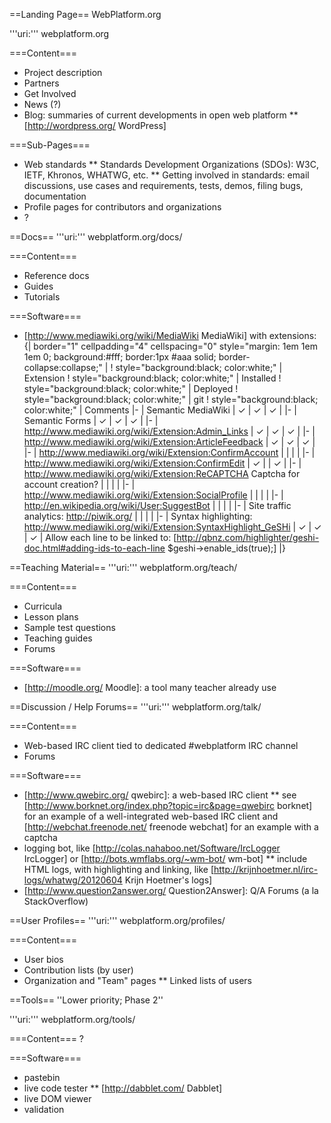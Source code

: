 ==Landing Page==
WebPlatform.org

'''uri:''' webplatform.org

===Content===
* Project description
* Partners
* Get Involved
* News (?)
* Blog: summaries of current developments in open web platform
** [http://wordpress.org/ WordPress]

===Sub-Pages===
* Web standards
** Standards Development Organizations (SDOs): W3C, IETF, Khronos, WHATWG, etc.
** Getting involved in standards: email discussions, use cases and requirements, tests, demos, filing bugs, documentation
* Profile pages for contributors and organizations
* ?

==Docs==
'''uri:''' webplatform.org/docs/

===Content===
* Reference docs 
* Guides
* Tutorials

===Software===
* [http://www.mediawiki.org/wiki/MediaWiki MediaWiki] with extensions:
{| border="1" cellpadding="4" cellspacing="0" style="margin: 1em 1em 1em 0; background:#fff; border:1px #aaa solid; border-collapse:collapse;" |
! style="background:black; color:white;" | Extension
! style="background:black; color:white;" | Installed
! style="background:black; color:white;" | Deployed
! style="background:black; color:white;" | git
! style="background:black; color:white;" | Comments
|-
| Semantic MediaWiki
| ✓ 
| ✓ 
| ✓ 
|
|-
| Semantic Forms 
| ✓ 
| ✓ 
| ✓ 
|
|- 
| http://www.mediawiki.org/wiki/Extension:Admin_Links 
| ✓ 
| ✓ 
| ✓ 
| 
|- 
| http://www.mediawiki.org/wiki/Extension:ArticleFeedback 
| ✓ 
| ✓ 
| ✓ 
|
|- 
| http://www.mediawiki.org/wiki/Extension:ConfirmAccount 
| 
| 
| 
|
|- 
| http://www.mediawiki.org/wiki/Extension:ConfirmEdit 
| ✓ 
| 
| ✓ 
|
|- 
| http://www.mediawiki.org/wiki/Extension:ReCAPTCHA Captcha for account creation? 
| 
| 
| 
|
|- 
| http://www.mediawiki.org/wiki/Extension:SocialProfile 
| 
| 
| 
|
|- 
| http://en.wikipedia.org/wiki/User:SuggestBot 
| 
| 
| 
|
|- 
| Site traffic analytics: http://piwik.org/ 
| 
| 
| 
|
|- 
| Syntax highlighting: http://www.mediawiki.org/wiki/Extension:SyntaxHighlight_GeSHi 
| ✓ 
| ✓ 
| ✓
| Allow each line to be linked to: [http://qbnz.com/highlighter/geshi-doc.html#adding-ids-to-each-line $geshi->enable_ids(true);]
|}

==Teaching Material==
'''uri:''' webplatform.org/teach/

===Content===
* Curricula
* Lesson plans
* Sample test questions
* Teaching guides
* Forums

===Software===
* [http://moodle.org/ Moodle]: a tool many teacher already use

==Discussion / Help Forums==
'''uri:''' webplatform.org/talk/

===Content===
* Web-based IRC client tied to dedicated #webplatform IRC channel
* Forums

===Software===
* [http://www.qwebirc.org/ qwebirc]: a web-based IRC client
** see [http://www.borknet.org/index.php?topic=irc&page=qwebirc borknet] for an example of a well-integrated web-based IRC client and [http://webchat.freenode.net/ freenode webchat] for an example with a captcha
* logging bot, like [http://colas.nahaboo.net/Software/IrcLogger IrcLogger] or [http://bots.wmflabs.org/~wm-bot/ wm-bot]
** include HTML logs, with highlighting and linking, like [http://krijnhoetmer.nl/irc-logs/whatwg/20120604 Krijn Hoetmer's logs]
* [http://www.question2answer.org/ Question2Answer]: Q/A Forums (a la StackOverflow)

==User Profiles==
'''uri:''' webplatform.org/profiles/

===Content===
* User bios
* Contribution lists (by user)
* Organization and "Team" pages
** Linked lists of users

==Tools==
''Lower priority; Phase 2''

'''uri:''' webplatform.org/tools/

===Content===
?

===Software===
* pastebin
* live code tester 
** [http://dabblet.com/ Dabblet]
* live DOM viewer
* validation